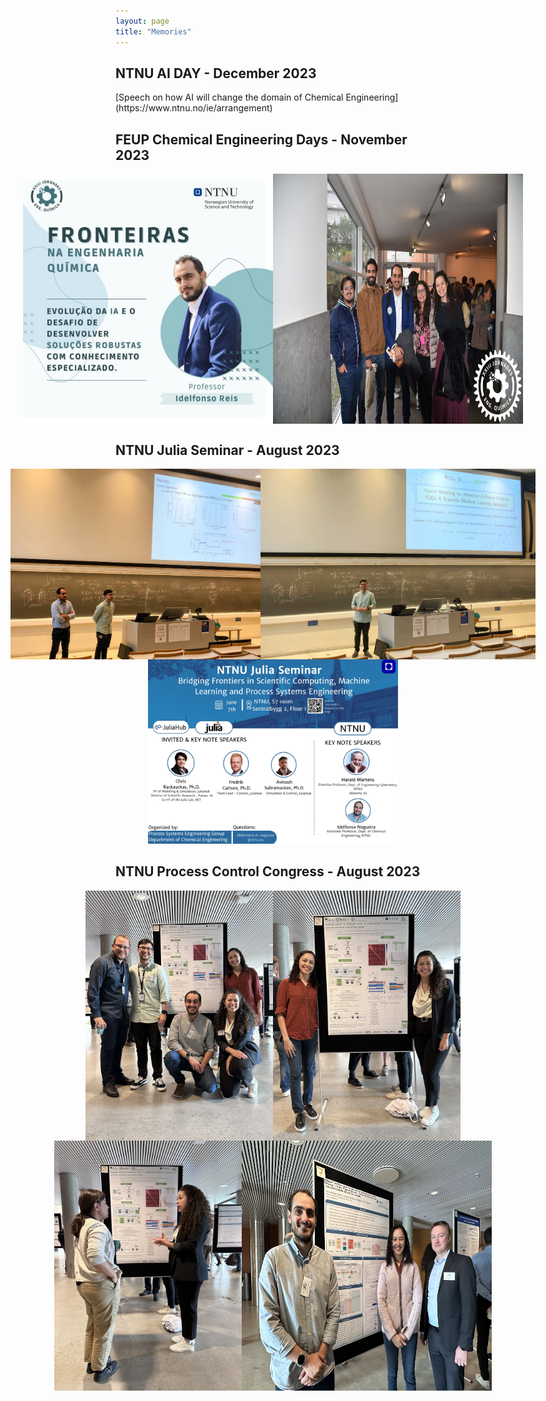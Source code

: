 ```yaml
---
layout: page
title: "Memories"
---
```


<h2>NTNU AI DAY - December 2023</h2>
[Speech on how AI will change the domain of Chemical Engineering](https://www.ntnu.no/ie/arrangement)

<h2>FEUP Chemical Engineering Days - November 2023</h2>
<div style="display: flex; flex-direction: column">
  <div style="display: flex; justify-content: center">
    <img src="/jornadas_banner.jpg" alt="Jornadas 1"  style="width: 400px">
    <img src="/jornadas_group.jpg" alt="Jornadas 2"  style="width: 400px">
  </div>
</div>

<h2>NTNU Julia Seminar - August 2023</h2>
<div style="display: flex; flex-direction: column">
  <div style="display: flex; justify-content: center">
    <img src="/julia1.jpeg" alt="Julia 1" style="width: 400px">
    <img src="/julia2.jpeg" alt="Julia 2" style="width: 440px">
  </div>
  <div style="text-align: center">
    <img src="/julia3.jpeg" alt="Julia 3" style="width: 400px">
  </div>
</div>

<h2>NTNU Process Control Congress - August 2023</h2>
<div style="display: flex; flex-direction: column">
  <div style="display: flex; justify-content: center">
    <img src="/IMG_2484.jpg" alt="dcp 1" style="width: 300px">
    <img src="/IMG_2480.jpg" alt="dcp 2" style="width: 300px">
  </div>
  <div style="display: flex; justify-content: center">
    <img src="/IMG_2449.jpg" alt="Image 3" style="width: 300px">
    <img src="/IMG_2478.jpg" alt="Image 4" style="width: 400px">
  </div>
</div>
